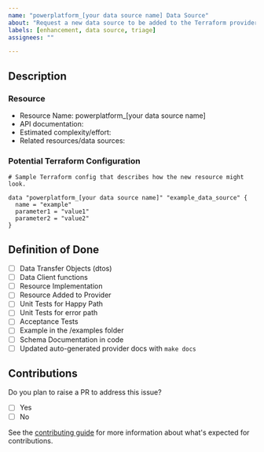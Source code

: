 ```yaml
---
name: "powerplatform_[your data source name] Data Source"
about: "Request a new data source to be added to the Terraform provider."
labels: [enhancement, data source, triage]
assignees: ""

---
```


## Description

<!-- Short description here describing the new data source that you're requesting.  Include a use case for why users need this data source. -->

### Resource

- Resource Name: powerplatform_[your data source name]
- API documentation: <!-- links to API documentation (if public).  What APIs are needed for read/list data? -->
- Estimated complexity/effort: <!--  (e.g., easy, moderate, hard) -->
- Related resources/data sources: <!-- are there any existing or potential data sources that are related to this one -->

### Potential Terraform Configuration

```hcl
# Sample Terraform config that describes how the new resource might look.

data "powerplatform_[your data source name]" "example_data_source" {
  name = "example"
  parameter1 = "value1"
  parameter2 = "value2"
}

```

## Definition of Done
- [ ] Data Transfer Objects (dtos)
- [ ] Data Client functions
- [ ] Resource Implementation
- [ ] Resource Added to Provider
- [ ] Unit Tests for Happy Path
- [ ] Unit Tests for error path
- [ ] Acceptance Tests
- [ ] Example in the /examples folder
- [ ] Schema Documentation in code
- [ ] Updated auto-generated provider docs with `make docs`

## Contributions
Do you plan to raise a PR to address this issue? 
- [ ] Yes
- [ ] No
      
See the [contributing guide](/CONTRIBUTING.md?) for more information about what's expected for contributions.

